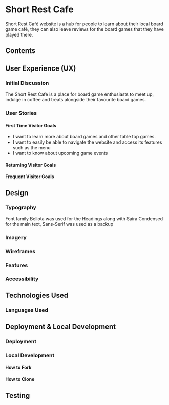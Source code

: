 # Short Rest Cafe

Short Rest Café website is a hub for people to learn about their local board game café, they can also leave reviews for the board games that they have played there.

## Contents

## User Experience (UX)

### Initial Discussion

The Short Rest Cafe is a place for board game enthusiasts to meet up, indulge in coffee and treats alongside their favourite board games.

### User Stories

#### First Time Visitor Goals

* I want to learn more about board games and other table top games.
* I want to easily be able to navigate the website and access its features such as the menu
* I want to know about upcoming game events

#### Returning Visitor Goals

#### Frequent Visitor Goals

## Design

### Typography

Font family Bellota was used for the Headings along with Saira Condensed for the main text, Sans-Serif was used as a backup

### Imagery

### Wireframes

### Features

### Accessibility

## Technologies Used

### Languages Used

## Deployment & Local Development

### Deployment

### Local Development

#### How to Fork

#### How to Clone

## Testing
